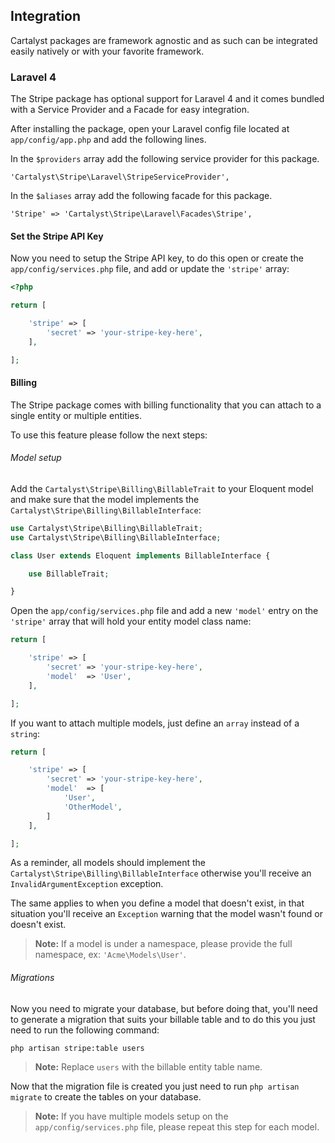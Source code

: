 ## Integration

Cartalyst packages are framework agnostic and as such can be integrated easily natively or with your favorite framework.

### Laravel 4

The Stripe package has optional support for Laravel 4 and it comes bundled with a Service Provider and a Facade for easy integration.

After installing the package, open your Laravel config file located at `app/config/app.php` and add the following lines.

In the `$providers` array add the following service provider for this package.

	'Cartalyst\Stripe\Laravel\StripeServiceProvider',

In the `$aliases` array add the following facade for this package.

	'Stripe' => 'Cartalyst\Stripe\Laravel\Facades\Stripe',

#### Set the Stripe API Key

Now you need to setup the Stripe API key, to do this open or create the `app/config/services.php` file, and add or update the `'stripe'` array:

```php
<?php

return [

	'stripe' => [
		'secret' => 'your-stripe-key-here',
	],

];
```

#### Billing

The Stripe package comes with billing functionality that you can attach to a single entity or multiple entities.

To use this feature please follow the next steps:

###### Model setup

Add the `Cartalyst\Stripe\Billing\BillableTrait` to your Eloquent model and make sure that the model implements the `Cartalyst\Stripe\Billing\BillableInterface`:

```php
use Cartalyst\Stripe\Billing\BillableTrait;
use Cartalyst\Stripe\Billing\BillableInterface;

class User extends Eloquent implements BillableInterface {

	use BillableTrait;

}
```

Open the `app/config/services.php` file and add a new `'model'` entry on the `'stripe'` array that will hold your entity model class name:

```php
return [

	'stripe' => [
		'secret' => 'your-stripe-key-here',
		'model'  => 'User',
	],

];
```

If you want to attach multiple models, just define an `array` instead of a `string`:

```php
return [

	'stripe' => [
		'secret' => 'your-stripe-key-here',
		'model'  => [
			'User',
			'OtherModel',
		]
	],

];
```

As a reminder, all models should implement the `Cartalyst\Stripe\Billing\BillableInterface` otherwise you'll receive an `InvalidArgumentException` exception.

The same applies to when you define a model that doesn't exist, in that situation you'll receive an `Exception` warning that the model wasn't found or doesn't exist.

> **Note:** If a model is under a namespace, please provide the full namespace, ex: `'Acme\Models\User'`.

###### Migrations

Now you need to migrate your database, but before doing that, you'll need to generate a migration that suits your billable table and to do this you just need to run the following command:

	php artisan stripe:table users

> **Note:** Replace `users` with the billable entity table name.

Now that the migration file is created you just need to run `php artisan migrate` to create the tables on your database.

> **Note:** If you have multiple models setup on the `app/config/services.php` file, please repeat this step for each model.
